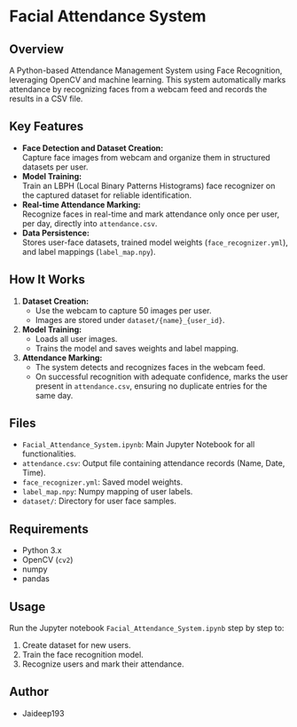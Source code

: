 # Facial Attendance System

## Overview
A Python-based Attendance Management System using Face Recognition, leveraging OpenCV and machine learning. This system automatically marks attendance by recognizing faces from a webcam feed and records the results in a CSV file.

## Key Features
- **Face Detection and Dataset Creation:**  
  Capture face images from webcam and organize them in structured datasets per user.
- **Model Training:**  
  Train an LBPH (Local Binary Patterns Histograms) face recognizer on the captured dataset for reliable identification.
- **Real-time Attendance Marking:**  
  Recognize faces in real-time and mark attendance only once per user, per day, directly into `attendance.csv`.
- **Data Persistence:**  
  Stores user-face datasets, trained model weights (`face_recognizer.yml`), and label mappings (`label_map.npy`).

## How It Works
1. **Dataset Creation:**  
   - Use the webcam to capture 50 images per user.
   - Images are stored under `dataset/{name}_{user_id}`.
2. **Model Training:**  
   - Loads all user images.
   - Trains the model and saves weights and label mapping.
3. **Attendance Marking:**  
   - The system detects and recognizes faces in the webcam feed.
   - On successful recognition with adequate confidence, marks the user present in `attendance.csv`, ensuring no duplicate entries for the same day.

## Files
- `Facial_Attendance_System.ipynb`: Main Jupyter Notebook for all functionalities.
- `attendance.csv`: Output file containing attendance records (Name, Date, Time).
- `face_recognizer.yml`: Saved model weights.
- `label_map.npy`: Numpy mapping of user labels.
- `dataset/`: Directory for user face samples.

## Requirements
- Python 3.x
- OpenCV (`cv2`)
- numpy
- pandas

## Usage
Run the Jupyter notebook `Facial_Attendance_System.ipynb` step by step to:
1. Create dataset for new users.
2. Train the face recognition model.
3. Recognize users and mark their attendance.

## Author
- Jaideep193
